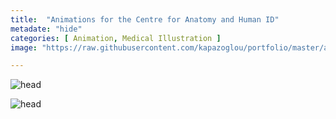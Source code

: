 ```yaml
---
title:  "Animations for the Centre for Anatomy and Human ID"
metadate: "hide"
categories: [ Animation, Medical Illustration ]
image: "https://raw.githubusercontent.com/kapazoglou/portfolio/master/assets/images/item/ani_3.gif"

---
```


![head](https://raw.githubusercontent.com/kapazoglou/portfolio/master/assets/images/item/anim-medDes2.gif)

![head](https://raw.githubusercontent.com/kapazoglou/portfolio/master/assets/images/item/tube.gif)

